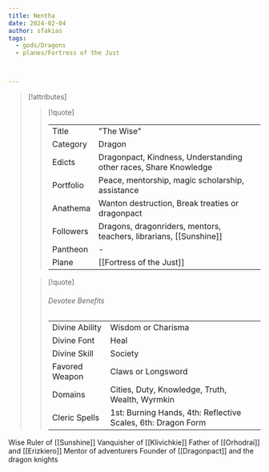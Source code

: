 ```yaml
---
title: Nentha
date: 2024-02-04
author: sfakias
tags:
  - gods/Dragons
  - planes/Fortress of the Just



---
```

> [!attributes]
> 
> > [!quote]
> >
> > | | |
> > | --- | --- |
> > | Title | "The Wise" |
> > | Category | Dragon |
> > | Edicts | Dragonpact, Kindness, Understanding other races, Share Knowledge |
> > | Portfolio | Peace, mentorship, magic scholarship, assistance |
> > | Anathema | Wanton destruction, Break treaties or dragonpact |
> > | Followers | Dragons, dragonriders, mentors, teachers, librarians, [[Sunshine]] |
> > | Pantheon | - |
> > | Plane | [[Fortress of the Just]] |
>
> > [!quote]
> > 
> > ###### Devotee Benefits
> > | | |
> > | --- | --- |
> > | Divine Ability | Wisdom or Charisma |
> > | Divine Font | Heal |
> > | Divine Skill | Society |
> > | Favored Weapon | Claws or Longsword |
> > | Domains | Cities, Duty, Knowledge, Truth, Wealth, Wyrmkin |
> > | Cleric Spells | 1st: Burning Hands, 4th: Reflective Scales, 6th: Dragon Form |

Wise Ruler of [[Sunshine]]
Vanquisher of [[Klivichkie]]
Father of [[Orhodrai]] and [[Erizkiero]]
Mentor of adventurers
Founder of [[Dragonpact]] and the dragon knights